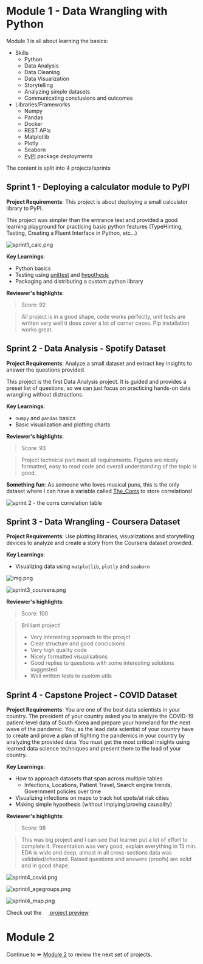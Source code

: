 # Module 1 - Data Wrangling with Python

Module 1 is all about learning the basics:

- Skills
    - Python
    - Data Analysis
    - Data Cleaning
    - Data Visualization
    - Storytelling
    - Analyzing simple datasets
    - Communicating conclusions and outcomes
- Libraries/Frameworks
    - Numpy
    - Pandas
    - Docker
    - REST APIs
    - Matplotlib
    - Plotly
    - Seaborn
    - [PyPI](https://pypi.org/) package deployments

The content is split into 4 projects/sprints

## Sprint 1 - Deploying a calculator module to PyPI

**Project Requirements**: This project is about deploying a small calculator library to PyPI.

This project was simpler than the entrance test and provided a good learning playground for practicing basic python
features (TypeHinting, Testing, Creating a Fluent Interface in Python, etc...)

![sprint1_calc.png](img/sprint1_calc.png)

**Key Learnings**:

- Python basics
- Testing using [unittest](https://docs.python.org/3/library/unittest.html)
  and [hypothesis](https://pypi.org/project/hypothesis/)
- Packaging and distributing a custom python library

**Reviewer's highlights**:

> Score: 92

> All project is in a good shape, code works perfectly, unit tests are written very well it does cover a lot of corner
> cases. Pip installation works great.

## Sprint 2 - Data Analysis - Spotify Dataset

**Project Requirements**: Analyze a small dataset and extract key insights to answer the questions provided.

This project is the first Data Analysis project. It is guided and provides a preset list of questions, so we can just
focus on practicing hands-on data wrangling without distractions.

**Key Learnings**:

- `numpy` and `pandas` basics
- Basic visualization and plotting charts

**Reviewer's highlights**:

> Score: 93

> Project technical part meet all requirements. Figures are nicely formatted, easy to read code and overall
> understanding of the topic is good.

**Something fun**:
As someone who loves musical puns, this is the only dataset where I can have a variable
called [The_Corrs](https://en.wikipedia.org/wiki/The_Corrs) to store correlations!

![sprint 2 - the corrs correlation table](img/sprint2_the_corrs.png)

## Sprint 3 - Data Wrangling - Coursera Dataset

**Project Requirements**: Use plotting libraries, visualizations and storytelling devices to analyze and create a story
from the Coursera dataset provided.

**Key Learnings**:

- Visualizing data using `matplotlib`, `plotly` and `seaborn`

![img.png](img/sprint3_intro.png)

![sprint3_coursera.png](img/sprint3_coursera.png)

**Reviewer's highlights**:

> Score: 100

> Brilliant project!
> * Very interesting approach to the proejct
> * Clear structure and good conclusions
> * Very high quality code
> * Nicely formatted visualisations
> * Good replies to questions with some interesting solutions suggested
> * Well written tests to custom utils

## Sprint 4 - Capstone Project - COVID Dataset

**Project Requirements**: You are one of the best data scientists in your country. The president of your
country asked you to analyze the COVID-19 patient-level data of South Korea and prepare your homeland for the next wave
of the pandemic. You, as the lead data scientist of your country have to create and prove a plan of fighting the
pandemics in your country by analyzing the provided data. You must get the most critical insights using learned data
science techniques and present them to the lead of your country.

**Key Learnings**:

- How to approach datasets that span across multiple tables
    - Infections, Locations, Patient Travel, Search engine trends, Government policies over time
- Visualizing infections on maps to track hot spots/at risk cities
- Making simple hypothesis (without implying/proving causality)

**Reviewer's highlights**:

> Score: 98

> This was big project and I can see that learner put a lot of effort to complete it. Presentation was very good,
> explain everything in 15 min. EDA is wide and deep, almost in all cross-sections data was validated/checked. Raised
> questions and answers (proofs) are solid and in good shape.


![sprint4_covid.png](img/sprint4_covid.png)

![sprint4_agegroups.png](img/sprint4_agegroups.png)

![sprint4_map.png](img/sprint4_map.png)

Check out the [<img src="../notebook/jupyter96.png" style="height:1em"/> project preview](../notebook/4-covid/capstone.html)

# Module 2

Continue to ⏩ [Module 2](module2.md) to review the next set of projects.

<head>
    <meta name="robots" content="noindex">
    <meta name="Googlebot" content="noindex">
    <meta name="Bingbot" content="noindex">
    <meta name="Slurp" content="noindex">
    <meta name="DuckDuckBot" content="noindex">
    <meta name="facebot" content="noindex">
    <meta name="Baiduspider" content="noindex">
    <meta name="YandexBot" content="noindex">
    <meta name="ia_archiver" content="noindex">
</head>